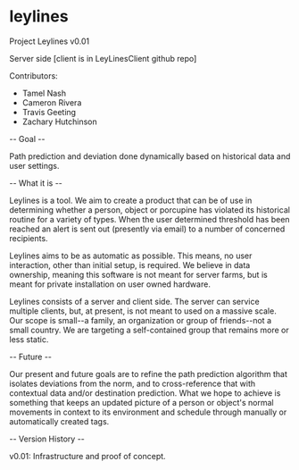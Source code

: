 leylines
========

Project Leylines
v0.01

Server side 
[client is in LeyLinesClient github repo]

Contributors:
* Tamel Nash
* Cameron Rivera
* Travis Geeting
* Zachary Hutchinson

-- Goal --

Path prediction and deviation done dynamically based on historical data and user settings. 

-- What it is --

Leylines is a tool. We aim to create a product that can be of use in determining whether a person, object or porcupine has violated its historical routine for a variety of types. When the user determined threshold has been reached an alert is sent out (presently via email) to a number of concerned recipients.

Leylines aims to be as automatic as possible. This means, no user interaction, other than initial setup, is required. We believe in data ownership, meaning this software is not meant for server farms, but is meant for private installation on user owned hardware.

Leylines consists of a server and client side. The server can service multiple clients, but, at present, is not meant to used on a massive scale. Our scope is small--a family, an organization or group of friends--not a small country. We are targeting a self-contained group that remains more or less static. 

-- Future --

Our present and future goals are to refine the path prediction algorithm that isolates deviations from the norm, and to cross-reference that with contextual data and/or destination prediction. What we hope to achieve is something that keeps an updated picture of a person or object's normal movements in context to its environment and schedule through manually or automatically created tags.

-- Version History --

v0.01: Infrastructure and proof of concept. 
